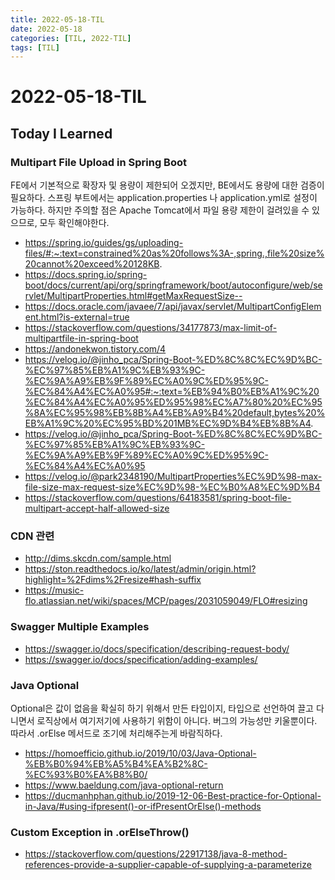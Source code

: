 ```yaml
---
title: 2022-05-18-TIL
date: 2022-05-18
categories: [TIL, 2022-TIL]
tags: [TIL]
---
```


# 2022-05-18-TIL

## Today I Learned

### Multipart File Upload in Spring Boot

FE에서 기본적으로 확장자 및 용량이 제한되어 오겠지만, BE에서도 용량에 대한 검증이 필요하다. 스프링 부트에서는 application.properties 나 application.yml로 설정이 가능하다. 하지만 주의할 점은 Apache Tomcat에서 파일 용량 제한이 걸려있을 수 있으므로, 모두 확인해야한다.

- https://spring.io/guides/gs/uploading-files/#:~:text=constrained%20as%20follows%3A-,spring.,file%20size%20cannot%20exceed%20128KB.
- https://docs.spring.io/spring-boot/docs/current/api/org/springframework/boot/autoconfigure/web/servlet/MultipartProperties.html#getMaxRequestSize--
- https://docs.oracle.com/javaee/7/api/javax/servlet/MultipartConfigElement.html?is-external=true
- https://stackoverflow.com/questions/34177873/max-limit-of-multipartfile-in-spring-boot
- https://andonekwon.tistory.com/4
- https://velog.io/@jinho_pca/Spring-Boot-%ED%8C%8C%EC%9D%BC-%EC%97%85%EB%A1%9C%EB%93%9C-%EC%9A%A9%EB%9F%89%EC%A0%9C%ED%95%9C-%EC%84%A4%EC%A0%95#:~:text=%EB%94%B0%EB%A1%9C%20%EC%84%A4%EC%A0%95%ED%95%98%EC%A7%80%20%EC%95%8A%EC%95%98%EB%8B%A4%EB%A9%B4%20default,bytes%20%EB%A1%9C%20%EC%95%BD%201MB%EC%9D%B4%EB%8B%A4.
- https://velog.io/@jinho_pca/Spring-Boot-%ED%8C%8C%EC%9D%BC-%EC%97%85%EB%A1%9C%EB%93%9C-%EC%9A%A9%EB%9F%89%EC%A0%9C%ED%95%9C-%EC%84%A4%EC%A0%95
- https://velog.io/@park2348190/MultipartProperties%EC%9D%98-max-file-size-max-request-size%EC%9D%98-%EC%B0%A8%EC%9D%B4
- https://stackoverflow.com/questions/64183581/spring-boot-file-multipart-accept-half-allowed-size

### CDN 관련

- http://dims.skcdn.com/sample.html
- https://ston.readthedocs.io/ko/latest/admin/origin.html?highlight=%2Fdims%2Fresize#hash-suffix
- https://music-flo.atlassian.net/wiki/spaces/MCP/pages/2031059049/FLO#resizing

### Swagger Multiple Examples

- https://swagger.io/docs/specification/describing-request-body/
- https://swagger.io/docs/specification/adding-examples/

### Java Optional

Optional은 값이 없음을 확실히 하기 위해서 만든 타입이지, 타입으로 선언하여 끌고 다니면서 로직상에서 여기저기에 사용하기 위함이 아니다. 버그의 가능성만 키울뿐이다. 따라서 .orElse 메서드로 조기에 처리해주는게 바람직하다.

- https://homoefficio.github.io/2019/10/03/Java-Optional-%EB%B0%94%EB%A5%B4%EA%B2%8C-%EC%93%B0%EA%B8%B0/
- https://www.baeldung.com/java-optional-return
- https://ducmanhphan.github.io/2019-12-06-Best-practice-for-Optional-in-Java/#using-ifpresent()-or-ifPresentOrElse()-methods

### Custom Exception in .orElseThrow()

- https://stackoverflow.com/questions/22917138/java-8-method-references-provide-a-supplier-capable-of-supplying-a-parameterize